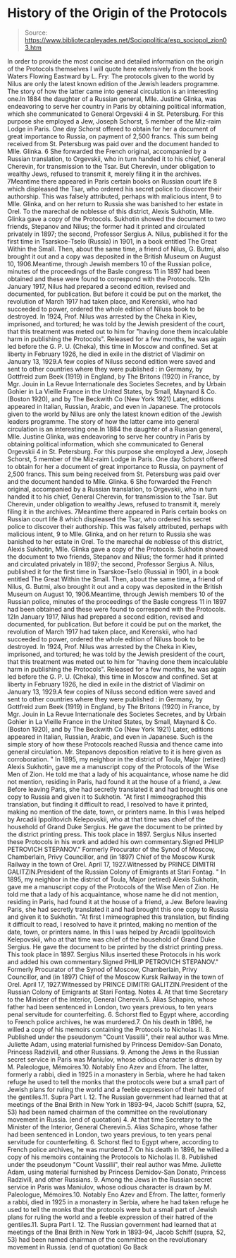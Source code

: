 # History of the Origin of the Protocols

> Source: https://www.bibliotecapleyades.net/Sociopolitica/esp_sociopol_zion03.htm

In order to provide the most concise and detailed information on the origin of the Protocols themselves I will quote here extensively from the book Waters Flowing Eastward by L. Fry:
The protocols given to the world by Nilus are only the latest known edition of the Jewish leaders programme. The story of how the latter came into general circulation is an interesting one.In 1884 the daughter of a Russian general, Mlle. Justine Glinka, was endeavoring to serve her country in Paris by obtaining political information, which she communicated to General Orgevskii 4 in St. Petersburg. For this purpose she employed a Jew, Joseph Schorst, 5 member of the Miz-raim Lodge in Paris. One day Schorst offered to obtain for her a document of great importance to Russia, on payment of 2,500 francs. This sum being received from St. Petersburg was paid over and the document handed to Mlle. Glinka. 6 She forwarded the French original, accompanied by a Russian translation, to Orgevskii, who in turn handed it to his chief, General Cherevin, for transmission to the Tsar. But Cherevin, under obligation to wealthy Jews, refused to transmit it, merely filing it in the archives. 7Meantime there appeared in Paris certain books on Russian court life 8 which displeased the Tsar, who ordered his secret police to discover their authorship. This was falsely attributed, perhaps with malicious intent, 9 to Mlle. Glinka, and on her return to Russia she was banished to her estate in Orel. To the marechal de noblesse of this district, Alexis Sukhotin, Mlle. Glinka gave a copy of the Protocols. Sukhotin showed the document to two friends, Stepanov and Nilus; the former had it printed and circulated privately in 1897; the second, Professor Sergius A. Nilus, published it for the first time in Tsarskoe-Tselo (Russia) in 1901, in a book entitled The Great Within the Small. Then, about the same time, a friend of Nilus, G. Butmi, also brought it out and a copy was deposited in the British Museum on August 10, 1906.Meantime, through Jewish members 10 of the Russian police, minutes of the proceedings of the Basle congress 11 in 1897 had been obtained and these were found to correspond with the Protocols. 12In January 1917, Nilus had prepared a second edition, revised and documented, for publication. But before it could be put on the market, the revolution of March 1917 had taken place, and Kerenskii, who had succeeded to power, ordered the whole edition of Niluss book to be destroyed. In 1924, Prof. Nilus was arrested by the Cheka in Kiev, imprisoned, and tortured; he was told by the Jewish president of the court, that this treatment was meted out to him for "having done them incalculable harm in publishing the Protocols". Released for a few months, he was again led before the G. P. U. (Cheka), this time in Moscow and confined. Set at liberty in February 1926, he died in exile in the district of Vladimir on January 13, 1929.A few copies of Niluss second edition were saved and sent to other countries where they were published : in Germany, by Gottfreid zum Beek (1919) in England, by The Britons (1920) in France, by Mgr. Jouin in La Revue Internationale des Societes Secretes, and by Urbain Gohier in La Vieille France in the United States, by Small, Maynard & Co. (Boston 1920), and by The Beckwith Co (New York 1921) Later, editions appeared in Italian, Russian, Arabic, and even in Japanese.
The protocols given to the world by Nilus are only the latest known edition of the Jewish leaders programme. The story of how the latter came into general circulation is an interesting one.In 1884 the daughter of a Russian general, Mlle. Justine Glinka, was endeavoring to serve her country in Paris by obtaining political information, which she communicated to General Orgevskii 4 in St. Petersburg. For this purpose she employed a Jew, Joseph Schorst, 5 member of the Miz-raim Lodge in Paris. One day Schorst offered to obtain for her a document of great importance to Russia, on payment of 2,500 francs. This sum being received from St. Petersburg was paid over and the document handed to Mlle. Glinka. 6 She forwarded the French original, accompanied by a Russian translation, to Orgevskii, who in turn handed it to his chief, General Cherevin, for transmission to the Tsar. But Cherevin, under obligation to wealthy Jews, refused to transmit it, merely filing it in the archives. 7Meantime there appeared in Paris certain books on Russian court life 8 which displeased the Tsar, who ordered his secret police to discover their authorship. This was falsely attributed, perhaps with malicious intent, 9 to Mlle. Glinka, and on her return to Russia she was banished to her estate in Orel. To the marechal de noblesse of this district, Alexis Sukhotin, Mlle. Glinka gave a copy of the Protocols. Sukhotin showed the document to two friends, Stepanov and Nilus; the former had it printed and circulated privately in 1897; the second, Professor Sergius A. Nilus, published it for the first time in Tsarskoe-Tselo (Russia) in 1901, in a book entitled The Great Within the Small. Then, about the same time, a friend of Nilus, G. Butmi, also brought it out and a copy was deposited in the British Museum on August 10, 1906.Meantime, through Jewish members 10 of the Russian police, minutes of the proceedings of the Basle congress 11 in 1897 had been obtained and these were found to correspond with the Protocols. 12In January 1917, Nilus had prepared a second edition, revised and documented, for publication. But before it could be put on the market, the revolution of March 1917 had taken place, and Kerenskii, who had succeeded to power, ordered the whole edition of Niluss book to be destroyed. In 1924, Prof. Nilus was arrested by the Cheka in Kiev, imprisoned, and tortured; he was told by the Jewish president of the court, that this treatment was meted out to him for "having done them incalculable harm in publishing the Protocols". Released for a few months, he was again led before the G. P. U. (Cheka), this time in Moscow and confined. Set at liberty in February 1926, he died in exile in the district of Vladimir on January 13, 1929.A few copies of Niluss second edition were saved and sent to other countries where they were published :
in Germany, by Gottfreid zum Beek (1919)
in England, by The Britons (1920)
in France, by Mgr. Jouin in La Revue Internationale des Societes Secretes, and by Urbain Gohier in La Vieille France
in the United States, by Small, Maynard & Co. (Boston 1920), and by The Beckwith Co (New York 1921)
Later, editions appeared in Italian, Russian, Arabic, and even in Japanese.
Such is the simple story of how these Protocols reached Russia and thence came into general circulation. Mr. Stepanovs deposition relative to it is here given as corroboration.
" In 1895, my neighbor in the district of Toula, Major (retired) Alexis Sukhotin, gave me a manuscript copy of the Protocols of the Wise Men of Zion. He told me that a lady of his acquaintance, whose name he did not mention, residing in Paris, had found it at the house of a friend, a Jew. Before leaving Paris, she had secretly translated it and had brought this one copy to Russia and given it to Sukhotin. "At first I mimeographed this translation, but finding it difficult to read, I resolved to have it printed, making no mention of the date, town, or printers name. In this I was helped by Arcadii Ippolitovich Kelepovskii, who at that time was chief of the household of Grand Duke Sergius. He gave the document to be printed by the district printing press. This took place in 1897. Sergius Nilus inserted these Protocols in his work and added his own commentary.Signed PHILIP PETROVICH STEPANOV." Formerly Procurator of the Synod of Moscow, Chamberlain, Privy Councillor, and (in 1897) Chief of the Moscow Kursk Railway in the town of Orel. April 17, 1927.Witnessed by PRINCE DIMITRI GALITZIN.President of the Russian Colony of Emigrants at Stari Fontag.
" In 1895, my neighbor in the district of Toula, Major (retired) Alexis Sukhotin, gave me a manuscript copy of the Protocols of the Wise Men of Zion. He told me that a lady of his acquaintance, whose name he did not mention, residing in Paris, had found it at the house of a friend, a Jew. Before leaving Paris, she had secretly translated it and had brought this one copy to Russia and given it to Sukhotin.
"At first I mimeographed this translation, but finding it difficult to read, I resolved to have it printed, making no mention of the date, town, or printers name. In this I was helped by Arcadii Ippolitovich Kelepovskii, who at that time was chief of the household of Grand Duke Sergius.
He gave the document to be printed by the district printing press. This took place in 1897. Sergius Nilus inserted these Protocols in his work and added his own commentary.Signed PHILIP PETROVICH STEPANOV."
Formerly Procurator of the Synod of Moscow, Chamberlain, Privy Councillor, and (in 1897) Chief of the Moscow Kursk Railway in the town of Orel. April 17, 1927.Witnessed by PRINCE DIMITRI GALITZIN.President of the Russian Colony of Emigrants at Stari Fontag.
Notes
4. At that time Secretary to the Minister of the Interior, General Cherevin.5. Alias Schapiro, whose father had been sentenced in London, two years previous, to ten years penal servitude for counterfeiting. 6. Schorst fled to Egypt where, according to French police archives, he was murdered.7. On his death in 1896, he willed a copy of his memoirs containing the Protocols to Nicholas II. 8. Published under the pseudonym "Count Vassilii", their real author was Mme. Juliette Adam, using material furnished by Princess Demidov-San Donato, Princess Radzivill, and other Russians. 9. Among the Jews in the Russian secret service in Paris was Maniulov, whose odious character is drawn by M. Paleologue, Mémoires.10. Notably Eno Azev and Efrom. The latter, formerly a rabbi, died in 1925 in a monastery in Serbia, where he had taken refuge he used to tell the monks that the protocols were but a small part of Jewish plans for ruling the world and a feeble expression of their hatred of the gentiles.11. Supra Part I. 12. The Russian government had learned that at meetings of the Bnai Brith in New York in 1893-94, Jacob Schiff (supra, 52, 53) had been named chairman of the committee on the revolutionary movement in Russia. (end of quotation)
4. At that time Secretary to the Minister of the Interior, General Cherevin.5. Alias Schapiro, whose father had been sentenced in London, two years previous, to ten years penal servitude for counterfeiting. 6. Schorst fled to Egypt where, according to French police archives, he was murdered.7. On his death in 1896, he willed a copy of his memoirs containing the Protocols to Nicholas II. 8. Published under the pseudonym "Count Vassilii", their real author was Mme. Juliette Adam, using material furnished by Princess Demidov-San Donato, Princess Radzivill, and other Russians. 9. Among the Jews in the Russian secret service in Paris was Maniulov, whose odious character is drawn by M. Paleologue, Mémoires.10. Notably Eno Azev and Efrom. The latter, formerly a rabbi, died in 1925 in a monastery in Serbia, where he had taken refuge he used to tell the monks that the protocols were but a small part of Jewish plans for ruling the world and a feeble expression of their hatred of the gentiles.11. Supra Part I. 12. The Russian government had learned that at meetings of the Bnai Brith in New York in 1893-94, Jacob Schiff (supra, 52, 53) had been named chairman of the committee on the revolutionary movement in Russia.
(end of quotation)
Go Back
